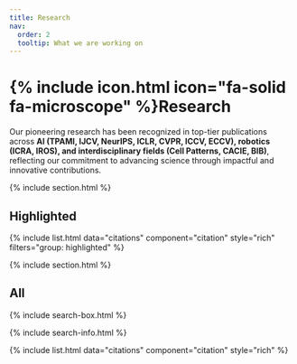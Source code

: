 ```yaml
---
title: Research
nav:
  order: 2
  tooltip: What we are working on
---
```


# {% include icon.html icon="fa-solid fa-microscope" %}Research

Our pioneering research has been recognized in top-tier publications across **AI (TPAMI, IJCV, NeurIPS, ICLR, CVPR, ICCV, ECCV), robotics (ICRA, IROS), and interdisciplinary fields (Cell Patterns, CACIE, BIB)**, reflecting our commitment to advancing science through impactful and innovative contributions.

{% include section.html %}

## Highlighted

<!-- {% include citation.html lookup="X-Fi" style="rich" %}-->
{% include list.html data="citations" component="citation" style="rich" filters="group: highlighted" %}

{% include section.html %}

## All

{% include search-box.html %}

{% include search-info.html %}

{% include list.html data="citations" component="citation" style="rich" %}
